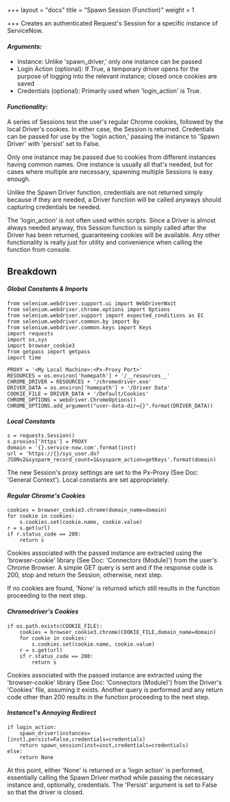 +++
layout = "docs"
title = "Spawn Session (Function)"
weight = 1

+++
Creates an authenticated Request's Session for a specific instance of ServiceNow.

#### **_Arguments:_**

* Instance: Unlike 'spawn_driver,' only one instance can be passed
* Login Action (optional): If True, a temporary driver opens for the purpose of logging into the relevant instance; closed once cookies are saved
* Credentials (optional): Primarily used when 'login_action' is True.

#### **_Functionality:_**

A series of Sessions test the user's regular Chrome cookies, followed by the local Driver's cookies. In either case, the Session is returned. Credentials can be passed for use by the 'login action,' passing the instance to 'Spawn Driver' with 'persist' set to False.

Only one instance may be passed due to cookies from different instances having common names. One instance is usually all that's needed, but for cases where multiple are necessary, spawning multiple Sessions is easy enough.

Unlike the Spawn Driver function, credentials are not returned simply because if they are needed, a Driver function will be called anyways should capturing credentials be needed.

The 'login_action' is not often used within scripts. Since a Driver is almost always needed anyway, this Session function is simply called after the Driver has been returned, guaranteeing cookies will be available. Any other functionality is really just for utility and convenience when calling the function from console.

</hr>

## Breakdown

#### **_Global Constants & Imports_**

    from selenium.webdriver.support.ui import WebDriverWait
    from selenium.webdriver.chrome.options import Options
    from selenium.webdriver.support import expected_conditions as EC
    from selenium.webdriver.common.by import By
    from selenium.webdriver.common.keys import Keys
    import requests
    import os,sys
    import browser_cookie3
    from getpass import getpass
    import time
    
    PROXY = '<My Local Machine>:<Px-Proxy Port>'
    RESOURCES = os.environ['homepath'] + '/__resources__'
    CHROME_DRIVER = RESOURCES + '/chromedriver.exe'
    DRIVER_DATA = os.environ['homepath'] + '/Driver Data'
    COOKIE_FILE = DRIVER_DATA + '/Default/Cookies'
    CHROME_OPTIONS = webdriver.ChromeOptions()
    CHROME_OPTIONS.add_argument("user-data-dir={}".format(DRIVER_DATA))

#### **_Local Constants_**

    s = requests.Session()
    s.proxies['https'] = PROXY
    domain = '{}.service-now.com'.format(inst)
    url = 'https://{}/sys_user.do?JSONv2&sysparm_record_count=1&sysparm_action=getKeys'.format(domain)

The new Session's proxy settings are set to the Px-Proxy (See Doc: 'General Context'). Local constants are set appropriately.

#### **_Regular Chrome's Cookies_**

    cookies = browser_cookie3.chrome(domain_name=domain)
    for cookie in cookies:
        s.cookies.set(cookie.name, cookie.value)
    r = s.get(url)
    if r.status_code == 200:
        return s

Cookies associated with the passed instance are extracted using the 'browser-cookie' library (See Doc: 'Connectors (Module)') from the user's Chrome Browser. A simple GET query is sent and if the response code is 200, stop and return the Session, otherwise, next step.

If no cookies are found, 'None' is returned which still results in the function proceeding to the next step.

#### **_Chromedriver's Cookies_**

    if os.path.exists(COOKIE_FILE):
        cookies = browser_cookie3.chrome(COOKIE_FILE,domain_name=domain)
        for cookie in cookies:
            s.cookies.set(cookie.name, cookie.value)
        r = s.get(url)
        if r.status_code == 200:
            return s

Cookies associated with the passed instance are extracted using the 'browser-cookie' library (See Doc: 'Connectors (Module)') from the Driver's 'Cookies' file, assuming it exists. Another query is performed and any return code other than 200 results in the function proceeding to the next step.

#### **_Instance1's Annoying Redirect_**

    if login_action:
        spawn_driver(instances=[inst],persist=False,credentials=credentials)
        return spawn_session(inst=inst,credentials=credentials)
    else:
        return None

At this point, either 'None' is returned or a 'login action' is performed, essentially calling the Spawn Driver method while passing the necessary instance and, optionally, credentials. The 'Persist' argument is set to False so that the driver is closed.